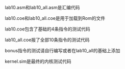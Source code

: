 lab10.asm和lab10_all.asm是汇编代码

lab10.coe和lab10_all.coe是用于加载到Rom的文件

lab10.coe包含了基础的4条指令的测试代码

lab10_all.coe报了全部10条指令的测试代码

bonus指令的测试请自行编写或者在lab10_all的基础上添加

kernel.sim是最终的内核测试代码